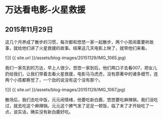 万达看电影-火星救援
=======================

2015年11月29日
-----------------------
这几个月养成了散步的习惯，每次都和悠悠一家一起散步，两个小孩闹着要听故事，就给他们讲了火星救援的故事。结果这几天电影上映了，就带他们来看。

![]( {{ site.url }}/assets/blog-images/20151129/IMG_1065.jpg)

我们一家先到的万达，早上人很少。悠悠一家到后，他们两口子去看007，把女儿扔给我们，让我们带着去看火星救援，电影马马虎虎，没有原著中的诸多细节，连两个小孩都察觉了，一个劲的说没有这个没有那个。

![]( {{ site.url }}/assets/blog-images/20151129/IMG_1067.jpg)

散场后，我们去吃中饭，元元闹情绪，他要吃新白鹿，悠悠要吃麻辣锅，我们没吃过，就去吃这个麻辣锅。元元这个脾气发了足足一顿饭，临了末了才开始吃了一点，说实话，确实没有新白鹿好吃。
